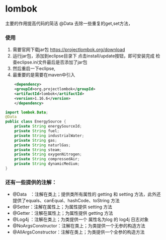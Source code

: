 # lombok
<!-- @author DHJT 2019-02-19 -->
主要的作用提高代码的简洁
@Data
去除一些重复的get,set方法，
### 使用
1. 需要官网下载jar包
https://projectlombok.org/download
2. 运行jar包，添加到eclipse目录下
点击install/update按钮，即可安装完成
检查eclipse.ini文件最后是否添加了jar包
3. 然后重启一下eclipse,
4. 最重要的是需要在maven中引入
```xml
    <dependency>
    <groupId>org.projectlombok</groupId>
    <artifactId>lombok</artifactId>
    <version>1.16.6</version>
    </dependency>
```
```java
import lombok.Data;
@Data
public class EnergySource {
    private String energySourceId;
    private String fuel;
    private String industrialWater;
    private String gas;
    private String naturlGas;
    private String steam;
    private String oxygenNitrogen;
    private String compressedAir;
    private String dynamicMedium;
}
```
### 还有一些提供的注解：
- @Data   ：注解在类上；提供类所有属性的 getting 和 setting 方法，此外还提供了equals、canEqual、hashCode、toString 方法
- @Setter：注解在属性上；为属性提供 setting 方法
- @Getter：注解在属性上；为属性提供 getting 方法
- @Log4j ：注解在类上；为类提供一个 属性名为log 的 log4j 日志对象
- @NoArgsConstructor：注解在类上；为类提供一个无参的构造方法
- @AllArgsConstructor：注解在类上；为类提供一个全参的构造方法